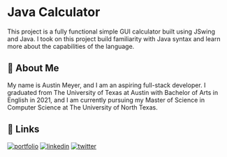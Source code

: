# Java Calculator

This project is a fully functional simple GUI calculator built using JSwing and Java. I took on this project build familiarity with Java syntax and learn more about the capabilities of the language.


## 🚀 About Me
My name is Austin Meyer, and I am an aspiring full-stack developer. I graduated from The University of Texas at Austin with Bachelor of Arts in English in 2021, and I am currently pursuing my Master of Science in Computer Science at The University of North Texas.

## 🔗 Links
[![portfolio](https://img.shields.io/badge/my_portfolio-000?style=for-the-badge&logo=ko-fi&logoColor=white)](https://austinmeyer.netlify.app/)
[![linkedin](https://img.shields.io/badge/linkedin-0A66C2?style=for-the-badge&logo=linkedin&logoColor=white)](https://www.linkedin.com/in/austin-meyer-6a7609164/)
[![twitter](https://img.shields.io/badge/twitter-1DA1F2?style=for-the-badge&logo=twitter&logoColor=white)](https://twitter.com/OGlobalATM)

